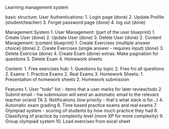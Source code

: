 Learning management system

basic structure:
User Authentications:
    1. Login page (done) 
    2. Update Profile (student/teacher)
    3. Forget password page (done)
    4. log out (done)
       
Management System
    1. User Management: (part of the user blueprint)
        1. Create User (done)
        2. Update User (done)
        3. Delete User (done)
    2. Content Management: (content blueprint)
        1. Create Exercises (multiple answer choice) (done)
        2. Create Exercises (single answer - requires input) (done)
        3. Delete Exercise (done)
        4. Create Exam (done)
            extras:
            Make pagination for questions
        5. Delete Exam
        4. Homework sheets 

Content:
    1. Free exercises hub:
        1. Questions by topic
        2. Free fro all questions
    2. Exams:
        1. Practice Exams
        2. Real Exams
    3.  Homework Sheets:
        1. Presentation of homework sheets
        2. Homework submission 
        

Features
    1. User "todo" list - items that a user marks for later review/todo
    2. Submit email - hw submission will send an automatic email to the relevant teacher or/and TA 
    3. Notifications (low priority - that's what slack is for...)
    4. Automatic exam grading 
    6. Time based practice exams and real exams
    7. Olympiad system - scoring of students by how much practice they had
    8. Classifying of practice by complexity level (more XP for more complexity)
    9. Group olympiad system
    10. Load exercises from excel sheet
      
        


